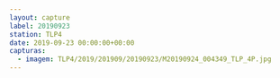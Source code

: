 ```yaml
---
layout: capture
label: 20190923
station: TLP4
date: 2019-09-23 00:00:00+00:00
capturas:
  - imagem: TLP4/2019/201909/20190923/M20190924_004349_TLP_4P.jpg
---
```


